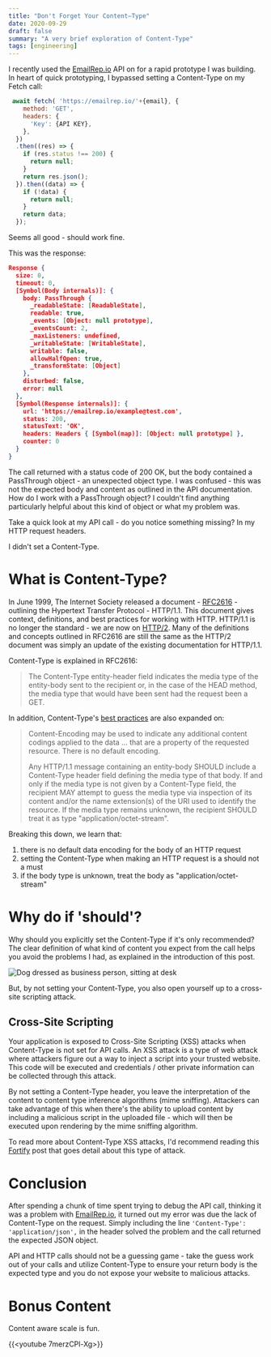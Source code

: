```yaml
---
title: "Don't Forget Your Content–Type"
date: 2020-09-29
draft: false
summary: "A very brief exploration of Content-Type"
tags: [engineering]
---
```


I recently used the [EmailRep.io](http://emailrep.io) API on for a rapid prototype I was building. In heart of quick prototyping, I bypassed setting a Content-Type on my Fetch call:

```javascript
 await fetch( 'https://emailrep.io/'+{email}, {
    method: 'GET',
    headers: {
      'Key': {API KEY},
    },
  })
  .then((res) => {
    if (res.status !== 200) {
      return null;
    }
    return res.json();
  }).then((data) => {
    if (!data) {
      return null;
    }
    return data;
  });
```

Seems all good - should work fine. 

This was the response:

```json
Response {
  size: 0,
  timeout: 0,
  [Symbol(Body internals)]: {
    body: PassThrough {
      _readableState: [ReadableState],
      readable: true,
      _events: [Object: null prototype],
      _eventsCount: 2,
      _maxListeners: undefined,
      _writableState: [WritableState],
      writable: false,
      allowHalfOpen: true,
      _transformState: [Object]
    },
    disturbed: false,
    error: null
  },
  [Symbol(Response internals)]: {
    url: 'https://emailrep.io/example@test.com',
    status: 200,
    statusText: 'OK',
    headers: Headers { [Symbol(map)]: [Object: null prototype] },
    counter: 0
  }
}
```

The call returned with a status code of 200 OK, but the body contained a PassThrough object - an unexpected object type. I was confused - this was not the expected body and content as outlined in the API documentation.  How do I work with a PassThrough object? I couldn't find anything particularly helpful about this kind of object or what my problem was. 

Take a quick look at my API call - do you notice something missing? In my HTTP request headers.

I didn't set a Content-Type.

# What is Content-Type?

In June 1999, The Internet Society released a document - [RFC2616](https://tools.ietf.org/html/rfc2616) - outlining the Hypertext Transfer Protocol - HTTP/1.1. This document gives context, definitions, and best practices for working with HTTP.  HTTP/1.1 is no longer the standard - we are now on [HTTP/2](https://http2.github.io/). Many of the definitions and concepts outlined in RFC2616 are still the same as the HTTP/2 document was simply an update of the existing documentation for HTTP/1.1.

Content-Type is explained in RFC2616:

> The Content-Type entity-header field indicates the media type of the
entity-body sent to the recipient or, in the case of the HEAD method, the media type that would have been sent had the request been a GET.

In addition, Content-Type's [best practices](https://www.w3.org/Protocols/rfc2616/rfc2616-sec7.html) are also expanded on: 

> Content-Encoding may be used to indicate any additional content codings applied to the data ... that are a property of the requested resource. There is no default encoding.
> 
> Any HTTP/1.1 message containing an entity-body SHOULD include a Content-Type header field defining the media type of that body. If and only if the media type is not given by a Content-Type field, the recipient MAY attempt to guess the media type via inspection of its content and/or the name extension(s) of the URI used to identify the resource. If the media type remains unknown, the recipient SHOULD treat it as type "application/octet-stream".

Breaking this down, we learn that:
1. there is no default data encoding for the body of an HTTP request
2. setting the Content-Type when making an HTTP request is a should not a must
3. if the body type is unknown, treat the body as "application/octet-stream"

# Why do if 'should'?

Why should you explicitly set the Content-Type if it's only recommended? The clear definition of what kind of content you expect from the call helps you avoid the problems I had, as explained in the introduction of this post. 

![Dog dressed as business person, sitting at desk](/2020-9/1-sniff.jpg)

But, by not setting your Content-Type, you also open yourself up to a cross-site scripting attack.

## Cross-Site Scripting

Your application is exposed to Cross-Site Scripting (XSS) attacks when Content-Type is not set for API calls. An XSS attack is a type of web attack where attackers figure out a way to inject a script into your trusted website. This code will be executed and credentials / other private information can be collected through this attack.

By not setting a Content-Type header, you leave the interpretation of the content to content type inference algorithms (mime sniffing). Attackers can take advantage of this when there's the ability to upload content by including a malicious script in the uploaded file - which will then be executed upon rendering by the mime sniffing algorithm. 

To read more about Content-Type XSS attacks, I'd recommend reading this [Fortify](https://vulncat.fortify.com/en/detail?id=desc.dynamic.xtended_preview.web_server_misconfiguration_insecure_content_type_setting) post that goes detail about this type of attack.

# Conclusion

After spending a chunk of time spent trying to debug the API call, thinking it was a problem with [EmailRep.io](http://emailrep.io), it turned out my error was due the lack of Content-Type on the request. Simply including the line `'Content-Type': 'application/json',` in the header solved the problem and the call returned the expected JSON object. 

API and HTTP calls should not be a guessing game - take the guess work out of your calls and utilize Content-Type to ensure your return body is the expected type and you do not expose your website to malicious attacks.

# Bonus Content

Content aware scale is fun.

{{<youtube 7merzCPl-Xg>}}
